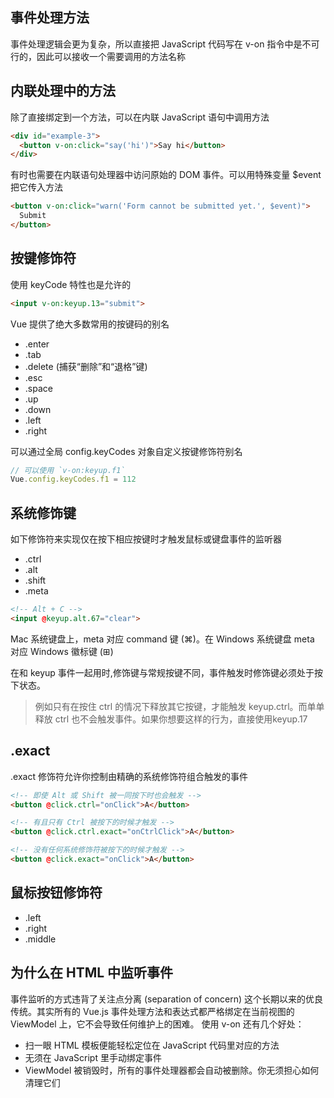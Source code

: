 
## 事件处理方法
事件处理逻辑会更为复杂，所以直接把 JavaScript 代码写在 v-on 指令中是不可行的，因此可以接收一个需要调用的方法名称

## 内联处理中的方法
除了直接绑定到一个方法，可以在内联 JavaScript 语句中调用方法
```html
<div id="example-3">
  <button v-on:click="say('hi')">Say hi</button>
</div>
```
有时也需要在内联语句处理器中访问原始的 DOM 事件。可以用特殊变量 $event 把它传入方法
```html
<button v-on:click="warn('Form cannot be submitted yet.', $event)">
  Submit
</button>
```


## 按键修饰符
使用 keyCode 特性也是允许的
```html
<input v-on:keyup.13="submit">
```

Vue 提供了绝大多数常用的按键码的别名
* .enter
* .tab
* .delete (捕获“删除”和“退格”键)
* .esc
* .space
* .up
* .down
* .left
* .right

可以通过全局 config.keyCodes 对象自定义按键修饰符别名
```js
// 可以使用 `v-on:keyup.f1`
Vue.config.keyCodes.f1 = 112
```

## 系统修饰键
如下修饰符来实现仅在按下相应按键时才触发鼠标或键盘事件的监听器
* .ctrl
* .alt
* .shift
* .meta

```html
<!-- Alt + C -->
<input @keyup.alt.67="clear">
```

Mac 系统键盘上，meta 对应 command 键 (⌘)。在 Windows 系统键盘 meta 对应 Windows 徽标键 (⊞)

在和 keyup 事件一起用时,修饰键与常规按键不同，事件触发时修饰键必须处于按下状态。
  > 例如只有在按住 ctrl 的情况下释放其它按键，才能触发 keyup.ctrl。而单单释放 ctrl 也不会触发事件。如果你想要这样的行为，直接使用keyup.17

## .exact
.exact 修饰符允许你控制由精确的系统修饰符组合触发的事件
```html
<!-- 即使 Alt 或 Shift 被一同按下时也会触发 -->
<button @click.ctrl="onClick">A</button>

<!-- 有且只有 Ctrl 被按下的时候才触发 -->
<button @click.ctrl.exact="onCtrlClick">A</button>

<!-- 没有任何系统修饰符被按下的时候才触发 -->
<button @click.exact="onClick">A</button>
```

## 鼠标按钮修饰符
* .left
* .right
* .middle

## 为什么在 HTML 中监听事件
事件监听的方式违背了关注点分离 (separation of concern) 这个长期以来的优良传统。其实所有的 Vue.js 事件处理方法和表达式都严格绑定在当前视图的 ViewModel 上，它不会导致任何维护上的困难。
使用 v-on 还有几个好处：
  * 扫一眼 HTML 模板便能轻松定位在 JavaScript 代码里对应的方法
  * 无须在 JavaScript 里手动绑定事件
  * ViewModel 被销毁时，所有的事件处理器都会自动被删除。你无须担心如何清理它们